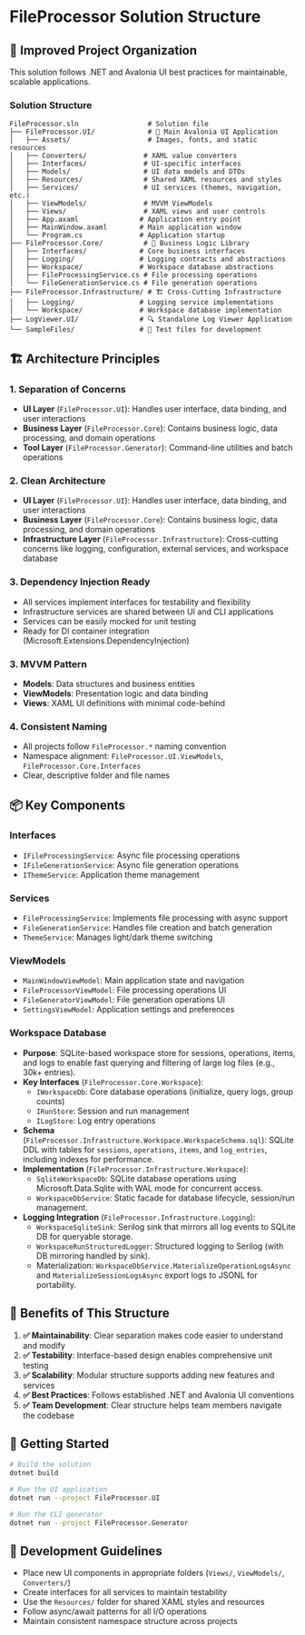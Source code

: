 # FileProcessor Solution Structure

## 📁 **Improved Project Organization**

This solution follows .NET and Avalonia UI best practices for maintainable, scalable applications.

### **Solution Structure**
```
FileProcessor.sln                 # Solution file
├── FileProcessor.UI/             # 🎨 Main Avalonia UI Application
│   ├── Assets/                   # Images, fonts, and static resources
│   ├── Converters/              # XAML value converters
│   ├── Interfaces/              # UI-specific interfaces
│   ├── Models/                  # UI data models and DTOs
│   ├── Resources/               # Shared XAML resources and styles
│   ├── Services/                # UI services (themes, navigation, etc.)
│   ├── ViewModels/              # MVVM ViewModels
│   ├── Views/                   # XAML views and user controls
│   ├── App.axaml               # Application entry point
│   ├── MainWindow.axaml        # Main application window
│   └── Program.cs              # Application startup
├── FileProcessor.Core/          # 🔧 Business Logic Library
│   ├── Interfaces/             # Core business interfaces
│   ├── Logging/                # Logging contracts and abstractions
│   ├── Workspace/              # Workspace database abstractions
│   ├── FileProcessingService.cs # File processing operations
│   └── FileGenerationService.cs # File generation operations
├── FileProcessor.Infrastructure/ # 🏗️ Cross-Cutting Infrastructure
│   ├── Logging/                # Logging service implementations
│   └── Workspace/              # Workspace database implementation
├── LogViewer.UI/               # 🔍 Standalone Log Viewer Application
└── SampleFiles/                # 📄 Test files for development
```

## 🏗️ **Architecture Principles**

### **1. Separation of Concerns**
- **UI Layer** (`FileProcessor.UI`): Handles user interface, data binding, and user interactions
- **Business Layer** (`FileProcessor.Core`): Contains business logic, data processing, and domain operations
- **Tool Layer** (`FileProcessor.Generator`): Command-line utilities and batch operations

### **2. Clean Architecture**
- **UI Layer** (`FileProcessor.UI`): Handles user interface, data binding, and user interactions
- **Business Layer** (`FileProcessor.Core`): Contains business logic, data processing, and domain operations  
- **Infrastructure Layer** (`FileProcessor.Infrastructure`): Cross-cutting concerns like logging, configuration, external services, and workspace database

### **3. Dependency Injection Ready**
- All services implement interfaces for testability and flexibility
- Infrastructure services are shared between UI and CLI applications
- Services can be easily mocked for unit testing
- Ready for DI container integration (Microsoft.Extensions.DependencyInjection)

### **3. MVVM Pattern**
- **Models**: Data structures and business entities
- **ViewModels**: Presentation logic and data binding
- **Views**: XAML UI definitions with minimal code-behind

### **4. Consistent Naming**
- All projects follow `FileProcessor.*` naming convention
- Namespace alignment: `FileProcessor.UI.ViewModels`, `FileProcessor.Core.Interfaces`
- Clear, descriptive folder and file names

## 📦 **Key Components**

### **Interfaces**
- `IFileProcessingService`: Async file processing operations
- `IFileGenerationService`: Async file generation operations  
- `IThemeService`: Application theme management

### **Services**
- `FileProcessingService`: Implements file processing with async support
- `FileGenerationService`: Handles file creation and batch generation
- `ThemeService`: Manages light/dark theme switching

### **ViewModels**
- `MainWindowViewModel`: Main application state and navigation
- `FileProcessorViewModel`: File processing operations UI
- `FileGeneratorViewModel`: File generation operations UI
- `SettingsViewModel`: Application settings and preferences

### **Workspace Database**
- **Purpose**: SQLite-based workspace store for sessions, operations, items, and logs to enable fast querying and filtering of large log files (e.g., 30k+ entries).
- **Key Interfaces** (`FileProcessor.Core.Workspace`):
  - `IWorkspaceDb`: Core database operations (initialize, query logs, group counts)
  - `IRunStore`: Session and run management
  - `ILogStore`: Log entry operations
- **Schema** (`FileProcessor.Infrastructure.Workspace.WorkspaceSchema.sql`): SQLite DDL with tables for `sessions`, `operations`, `items`, and `log_entries`, including indexes for performance.
- **Implementation** (`FileProcessor.Infrastructure.Workspace`):
  - `SqliteWorkspaceDb`: SQLite database operations using Microsoft.Data.Sqlite with WAL mode for concurrent access.
  - `WorkspaceDbService`: Static facade for database lifecycle, session/run management.
- **Logging Integration** (`FileProcessor.Infrastructure.Logging`):
  - `WorkspaceSqliteSink`: Serilog sink that mirrors all log events to SQLite DB for queryable storage.
  - `WorkspaceRunStructuredLogger`: Structured logging to Serilog (with DB mirroring handled by sink).
  - Materialization: `WorkspaceDbService.MaterializeOperationLogsAsync` and `MaterializeSessionLogsAsync` export logs to JSONL for portability.

## 🎯 **Benefits of This Structure**

1. **✅ Maintainability**: Clear separation makes code easier to understand and modify
2. **✅ Testability**: Interface-based design enables comprehensive unit testing
3. **✅ Scalability**: Modular structure supports adding new features and services
4. **✅ Best Practices**: Follows established .NET and Avalonia UI conventions
5. **✅ Team Development**: Clear structure helps team members navigate the codebase

## 🚀 **Getting Started**

```bash
# Build the solution
dotnet build

# Run the UI application
dotnet run --project FileProcessor.UI

# Run the CLI generator
dotnet run --project FileProcessor.Generator
```

## 🔧 **Development Guidelines**

- Place new UI components in appropriate folders (`Views/`, `ViewModels/`, `Converters/`)
- Create interfaces for all services to maintain testability
- Use the `Resources/` folder for shared XAML styles and resources
- Follow async/await patterns for all I/O operations
- Maintain consistent namespace structure across projects
